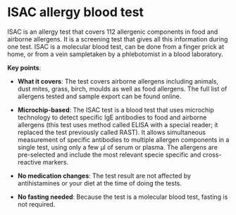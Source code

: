 # ISAC allergy blood test

ISAC is an allergy test that covers 112 allergenic components in food and airborne allergens. It is a screening test that gives all this information during one test. ISAC is a molecular blood test, can be done from a finger prick at home, or from a vein sampletaken by a phlebotomist in a blood laboratory.

**Key points**:

* **What it covers**: The test covers airborne allergens including animals, dust mites, grass, birch, moulds as well as food allergens. The full list of allergens tested and sample export can be found online.

* **Microchip-based**: The ISAC test is a blood test that uses microchip technology to detect specific IgE antibodies to food and airborne allergens (this test uses method called ELISA with a special reader; it replaced the test previously called RAST). It allows simultaneous measurement of specific antibodies to multiple allergen components in a single test, using only a few µl of serum or plasma. The allergens are pre-selected and include the most relevant specie specific and cross-reactive markers.

* **No medication changes**: The test result are not affected by antihistamines or your diet at the time of doing the tests.
  
* **No fasting needed**: Because the test is a molecular blood test, fasting is not required.
 